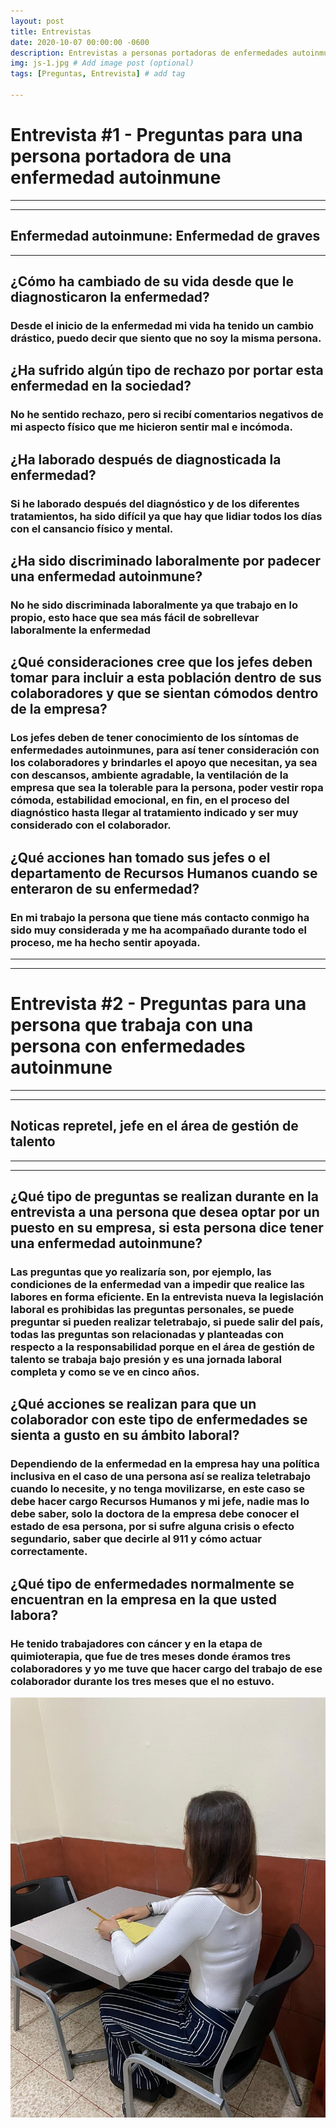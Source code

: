 ```yaml
---
layout: post
title: Entrevistas
date: 2020-10-07 00:00:00 -0600
description: Entrevistas a personas portadoras de enfermedades autoinmunes # Add post description (optional)
img: js-1.jpg # Add image post (optional)
tags: [Preguntas, Entrevista] # add tag

---
```

# **Entrevista #1** -  **Preguntas para una persona portadora de una enfermedad autoinmune**
---
---
**Enfermedad autoinmune: Enfermedad de graves**
---
---
## **¿Cómo ha cambiado de su vida desde que le diagnosticaron la enfermedad?**
### Desde el inicio de la enfermedad mi vida ha tenido un cambio drástico, puedo decir que siento que no soy la misma persona.
## **¿Ha sufrido algún tipo de rechazo por portar esta enfermedad en la sociedad?**
### No he sentido rechazo, pero si recibí comentarios negativos de mi aspecto físico que me hicieron sentir mal e incómoda.
## **¿Ha laborado después de diagnosticada la enfermedad?**
### Si he laborado después del diagnóstico y de los diferentes tratamientos, ha sido difícil ya que hay que lidiar todos los días con el cansancio físico y mental.
## **¿Ha sido discriminado laboralmente por padecer una enfermedad autoinmune?**
### No he sido discriminada laboralmente ya que trabajo en lo propio, esto hace que sea más fácil de sobrellevar laboralmente la enfermedad
## **¿Qué consideraciones cree que los jefes deben tomar para incluir a esta población dentro de sus colaboradores y que se sientan cómodos dentro de la empresa?**
### Los jefes deben de tener conocimiento de los síntomas de enfermedades autoinmunes, para así tener consideración con los colaboradores y brindarles el apoyo que necesitan, ya sea con descansos, ambiente agradable, la ventilación de la empresa que sea la tolerable para la persona, poder vestir ropa cómoda, estabilidad emocional, en fin, en el proceso del diagnóstico hasta llegar al tratamiento indicado y ser muy considerado con el colaborador.
## **¿Qué acciones han tomado sus jefes o el departamento de Recursos Humanos cuando se enteraron de su enfermedad?** 
### En mi trabajo la persona que tiene más contacto conmigo ha sido muy considerada y me ha acompañado durante todo el proceso, me ha hecho sentir apoyada.
---
---
# **Entrevista #2 - Preguntas para una persona que trabaja con una persona con enfermedades autoinmune**
---
---
## **Noticas repretel, jefe en el área de gestión de talento**
---
---

## **¿Qué tipo de preguntas se realizan durante en la entrevista a una persona que desea optar por un puesto en su empresa, si esta persona dice tener una enfermedad autoinmune?**
### Las preguntas que yo realizaría son, por ejemplo, las condiciones de la enfermedad van a impedir que realice las labores en forma eficiente. En la entrevista nueva la legislación laboral es prohibidas las preguntas personales, se puede preguntar si pueden realizar teletrabajo, si puede salir del país, todas las preguntas son relacionadas y planteadas con respecto a la responsabilidad porque en el área de gestión de talento se trabaja bajo presión y es una jornada laboral completa y como se ve en cinco años. 
## **¿Qué acciones se realizan para que un colaborador con este tipo de enfermedades se sienta a gusto en su ámbito laboral?**
### Dependiendo de la enfermedad en la empresa hay una política inclusiva en el caso de una persona así se realiza teletrabajo cuando lo necesite, y no tenga movilizarse, en este caso se debe hacer cargo Recursos Humanos y mi jefe, nadie mas lo debe saber, solo la doctora de la empresa debe conocer el estado de esa persona, por si sufre alguna crisis o efecto segundario, saber que decirle al 911 y cómo actuar correctamente.
## **¿Qué tipo de enfermedades normalmente se encuentran en la empresa en la que usted labora?**
### He tenido trabajadores con cáncer y en la etapa de quimioterapia, que fue de tres meses donde éramos tres colaboradores y yo me tuve que hacer cargo del trabajo de ese colaborador durante los tres meses que el no estuvo.

![alt text](https://raw.githubusercontent.com/andreabogantes/autoinmunes/master/assets/img/FOTO.jpeg "Título")
